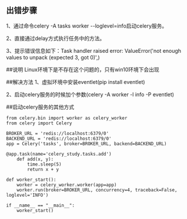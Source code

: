 ## 出错步骤

1、通过命令celery -A tasks worker --loglevel=info启动celery服务。

2、直接通过delay方式执行任务中的方法。

3、提示错误信息如下：Task handler raised error: ValueError('not enough values to unpack (expected 3, got 0)',)

##说明
Linux环境下是不存在这个问题的，只有win10环境下会出现

##解决方法
1、虚拟环境中安装eventlet(pip install eventlet)

2、启动celery服务的时候加个参数(celery -A <mymodule> worker -l info -P eventlet)

##启动celery服务的其他方式

    from celery.bin import worker as celery_worker
    from celery import Celery
    
    BROKER_URL = 'redis://localhost:6379/0'
    BACKEND_URL = 'redis://localhost:6379/0'
    app = Celery('tasks', broker=BROKER_URL, backend=BACKEND_URL)
    
    @app.task(name='celery_study.tasks.add')
        def add(x, y):
            time.sleep(5)
            return x + y

    def worker_start():
        worker = celery_worker.worker(app=app)
        worker.run(broker=BROKER_URL, concurrency=4, traceback=False, loglevel='INFO')

    if __name__ == "__main__":
        worker_start()